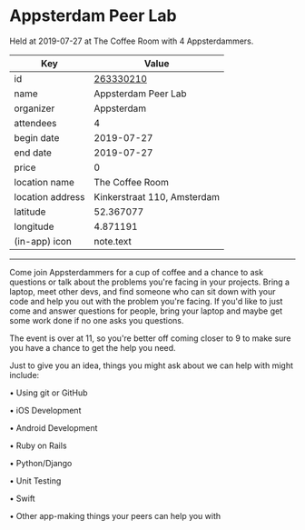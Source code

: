# Appsterdam Peer Lab
Held at 2019-07-27 at The Coffee Room with 4 Appsterdammers.
        
|Key|Value
|---|---|
|id|[263330210](https://www.meetup.com/appsterdam/events/263330210/)|
|name|Appsterdam Peer Lab|
|organizer|Appsterdam|
|attendees|4|
|begin date|2019-07-27|
|end date|2019-07-27|
|price|0|
|location name|The Coffee Room|
|location address|Kinkerstraat 110, Amsterdam|
|latitude|52.367077|
|longitude|4.871191|
|(in-app) icon|note.text|

---

Come join Appsterdammers for a cup of coffee and a chance to ask questions or talk about the problems you're facing in your projects. Bring a laptop, meet other devs, and find someone who can sit down with your code and help you out with the problem you're facing. If you'd like to just come and answer questions for people, bring your laptop and maybe get some work done if no one asks you questions.

The event is over at 11, so you're better off coming closer to 9 to make sure you have a chance to get the help you need.

Just to give you an idea, things you might ask about we can help with might include:

• Using git or GitHub

• iOS Development

• Android Development

• Ruby on Rails

• Python/Django

• Unit Testing

• Swift

• Other app-making things your peers can help you with


